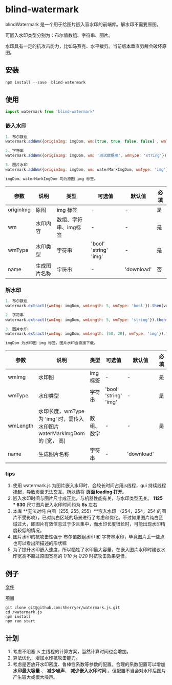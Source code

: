 # blind-watermark

blindWatermark 是一个用于给图片嵌入盲水印的前端库。解水印不需要原图。

可嵌入水印类型分别为：布尔值数组、字符串、图片。

水印具有一定的抗攻击能力，比如马赛克、水平裁剪。当前版本垂直剪裁会破坏原图。

## 安装
```js
npm install --save  blind-watermark
```


## 使用

```js
import watermark from 'blind-watermark'
```

### 嵌入水印

```js
1. 布尔数组
watermark.addWm({originImg: imgDom, wm:[true, true, false, false] , wmType: 'bool'}).then(val => val.wmLength)

2. 字符串
watermark.addWm({originImg: imgDom, wm: '测试数据噢', wmType: 'string'}).then(val => val.wmLength)

3. 图片水印
watermark.addWm({originImg: imgDom, wm: waterMarkImgDom, wmType: 'img'}).then(val => val.wmLength)

imgDom、waterMarkImgDom 均为原图 img 标签。
```

|  参数   | 说明  | 类型 | 可选值 | 默认值 | 必填 |
|  ----  | ----  |  ----  |  ----  |  ----  | ----  | 
| originImg  | 原图 | img 标签 | - | - | 是
| wm  | 水印内容 | 数组、字符串、img标签 | - | - | 是
| wmType | 水印类型 | 字符串 | 'bool' 'string' 'img' | - | 是
| name | 生成图片名称 | 字符串 | - | 'download' | 否

### 解水印

```js
1. 布尔数组
watermark.extract({wmImg: imgDom, wmLength: 5, wmType: 'bool'}).then(val => val.wm)

2. 字符串
watermark.extract({wmImg: imgDom, wmLength: 5, wmType: 'string'}).then(val => val.wm)

3. 图片水印
watermark.extract({wmImg: imgDom, wmLength: [50, 20], wmType: 'img'}).then(val => val.wm)

imgDom 为水印图 img 标签。图片水印会直接下载。
```

|  参数   | 说明  | 类型 | 可选值 | 默认值 |  必填 |
|  ----  | ----  |  ----  |  ----  |  ----  |  ----  |
| wmImg  | 水印图 | img 标签 | - | - | 是 |
| wmType | 水印类型 | 字符串 | 'bool' 'string' 'img' | - | 是 |
| wmLength  | 水印长度，wmType 为 'img' 时，需传入水印图片waterMarkImgDom 的 [宽， 高] | 数组、数字 | - | - | 是 |
| name | 生成图片名称 | 字符串 | - | 'download' |


### tips

1. 使用 watermark.js 为图片嵌入水印时，会较长时间占用js线程，gui 持续线程挂起，导致页面无法交互。所以请将 **页面 loading 打开**。
1. 嵌入水印时间与图片尺寸成正比，与机器性能有关，与水印类型无关。 **1125 * 630** 尺寸图片嵌入水印时间约为 **6s** 左右
1.  本库 **无法对纯 白图（255, 255, 255）**嵌入水印 （254，254，254 的图片不受影响），已对纯白区域的场景进行了考虑和优化。不过如果图片纯白区域过大，即图片有效信息过于少且集中，而水印长度很长时，可能出现水印精度较低的情况。
1. 图片水印的抗攻击性强于 布尔值数组水印 和 字符串水印，毕竟图片丢一些点也可以看出所描述的形状嘛
1. 为了提升水印嵌入速度，所以牺牲了水印最大容量，在嵌入图片水印时建议水印宽高不超过原图宽高的 *1/10*   为 *1/20* 时抗攻击效果更佳。

## 例子

[文件](https://github.com/Sherryer/watermark.js/blob/master/src/index.jsx)

[项目](https://github.com/Sherryer/watermark.js)

```
git clone git@github.com:Sherryer/watermark.js.git
cd /watermark.js
npm install
npm run start
```


## 计划
1. 考虑不阻塞 js 主线程的计算方案，当然计算时间也会增加。
1. 算法优化，增加水印抗攻击能力。
1. 考虑是否放开水印密度、鲁棒性系数等参数的配置。合理的系数配置可以增加 **水印最大容量** 、 **减少噪声**、 **减少嵌入水印时间** 。但配置不当会对水印后图片产生较大或很大噪声。

